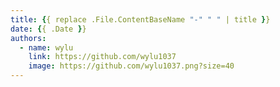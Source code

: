 ```yaml
---
title: {{ replace .File.ContentBaseName "-" " " | title }}
date: {{ .Date }}
authors:
  - name: wylu
    link: https://github.com/wylu1037
    image: https://github.com/wylu1037.png?size=40
---
```

